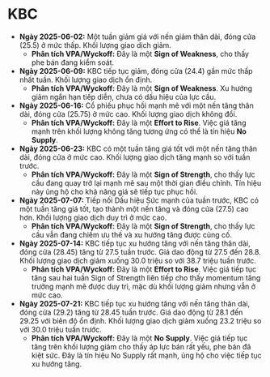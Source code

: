 # KBC

- **Ngày 2025-06-02:** Một tuần giảm giá với nến giảm thân dài, đóng cửa (25.5) ở mức thấp. Khối lượng giao dịch giảm.
    - **Phân tích VPA/Wyckoff:** Đây là một **Sign of Weakness**, cho thấy phe bán đang kiểm soát.
- **Ngày 2025-06-09:** KBC tiếp tục giảm, đóng cửa (24.4) gần mức thấp nhất tuần. Khối lượng giao dịch ổn định.
    - **Phân tích VPA/Wyckoff:** Đây là một **Sign of Weakness**. Xu hướng giảm ngắn hạn tiếp diễn, chưa có dấu hiệu của lực cầu.
- **Ngày 2025-06-16:** Cổ phiếu phục hồi mạnh mẽ với một nến tăng thân dài, đóng cửa (25.75) ở mức cao. Khối lượng giao dịch không đổi.
    - **Phân tích VPA/Wyckoff:** Đây là một **Effort to Rise**. Việc giá tăng mạnh trên khối lượng không tăng tương ứng có thể là tín hiệu **No Supply**.
- **Ngày 2025-06-23:** KBC có một tuần tăng giá tốt với một nến tăng thân dài, đóng cửa ở mức cao. Khối lượng giao dịch tăng mạnh so với tuần trước.
    - **Phân tích VPA/Wyckoff:** Đây là một **Sign of Strength**, cho thấy lực cầu đang quay trở lại mạnh mẽ sau một thời gian điều chỉnh. Tín hiệu này ủng hộ cho khả năng giá sẽ tiếp tục phục hồi.
- **Ngày 2025-07-07:** Tiếp nối Dấu hiệu Sức mạnh của tuần trước, KBC có một tuần tăng giá tốt, tạo thành một nến tăng và đóng cửa (27.5) cao hơn. Khối lượng giao dịch duy trì ở mức cao.
    - **Phân tích VPA/Wyckoff:** Đây là một **Sign of Strength**, cho thấy lực cầu vẫn đang chiếm ưu thế và xu hướng tăng được củng cố.
- **Ngày 2025-07-14:** KBC tiếp tục xu hướng tăng với nến tăng thân dài, đóng cửa (28.45) tăng từ 27.5 tuần trước. Giá dao động từ 27.5 đến 28.8. Khối lượng giao dịch giảm xuống 30.0 triệu so với 38.7 triệu tuần trước.
    - **Phân tích VPA/Wyckoff:** Đây là một **Effort to Rise**. Việc giá tiếp tục tăng sau hai tuần Sign of Strength liên tiếp cho thấy momentum tăng trưởng mạnh mẽ được duy trì, mặc dù khối lượng giảm nhưng vẫn ở mức cao.
- **Ngày 2025-07-21:** KBC tiếp tục xu hướng tăng với nến tăng thân dài, đóng cửa (29.2) tăng từ 28.45 tuần trước. Giá dao động từ 28.1 đến 29.25 với biên độ ổn định. Khối lượng giao dịch giảm xuống 23.2 triệu so với 30.0 triệu tuần trước.
    - **Phân tích VPA/Wyckoff:** Đây là một **No Supply**. Việc giá tiếp tục tăng trên khối lượng giảm cho thấy áp lực bán rất yếu, phe bán đã kiệt sức. Đây là tín hiệu No Supply rất mạnh, ủng hộ cho việc tiếp tục xu hướng tăng.


